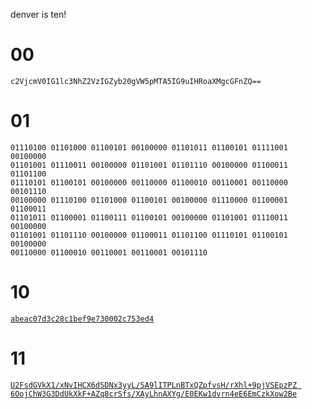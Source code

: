 denver is ten!

# 00

`c2VjcmV0IG1lc3NhZ2VzIGZyb20gVW5pMTA5IG9uIHRoaXMgcGFnZQ==`

# 01

```
01110100 01101000 01100101 00100000 01101011 01100101 01111001 00100000
01101001 01110011 00100000 01101001 01101110 00100000 01100011 01101100
01110101 01100101 00100000 00110000 01100010 00110001 00110000 00101110
00100000 01110100 01101000 01100101 00100000 01110000 01100001 01100011
01101011 01100001 01100111 01100101 00100000 01101001 01110011 00100000
01101001 01101110 00100000 01100011 01101100 01110101 01100101 00100000
00110000 01100010 00110001 00110001 00101110
```

# 10

[`abeac07d3c28c1bef9e730002c753ed4`](https://en.wikipedia.org/wiki/MD5)

# 11

[`U2FsdGVkX1/xNvIHCX6dSDNx3yyL/SA9lITPLnBTxQZpfvsH/rXhl+9pjVSEpzPZ
6OojChW3G3DdUkXkF+AZq8crSfs/XAyLhnAXYg/E0EKw1dvrn4eE6EmCzkXow2Be`](https://en.wikipedia.org/wiki/Advanced_Encryption_Standard)
